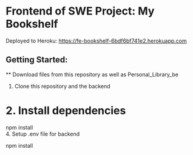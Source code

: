 # Frontend of SWE Project: My Bookshelf

Deployed to Heroku: https://fe-bookshelf-6bdf6bf741e2.herokuapp.com

## Getting Started: 

** Download files from this repository as well as Personal_Library_be

1. Clone this repository and the backend
# 2. Install dependencies
   npm install    
4. Setup .env file for backend
   

npm install




